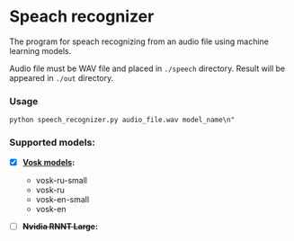 # Speach recognizer

The program for speach recognizing from an audio file using machine learning models.

Audio file must be WAV file and placed in `./speech` directory. Result will be appeared in `./out` directory.

### Usage 
```
python speech_recognizer.py audio_file.wav model_name\n"
```
### Supported models: 
- [x] **[Vosk models](https://alphacephei.com/vosk/models):**
  - vosk-ru-small
  - vosk-ru
  - vosk-en-small
  - vosk-en
  

- [ ] **~~Nvidia RNNT Large~~:**